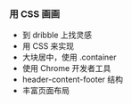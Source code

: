 ### 用 CSS 画画

* 到 dribble 上找灵感
* 用 CSS 来实现
* 大块居中，使用 .container
* 使用 Chrome 开发者工具
* header-content-footer 结构
* 丰富页面布局
